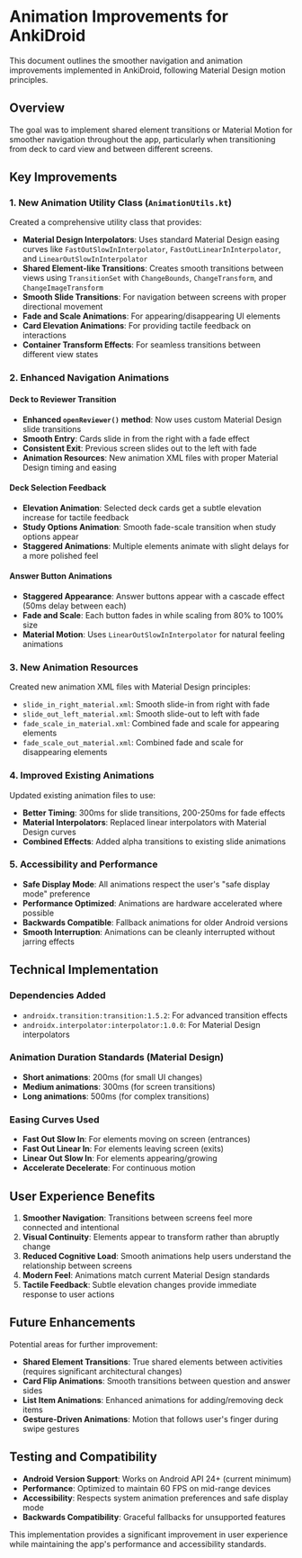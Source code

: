 # Animation Improvements for AnkiDroid

This document outlines the smoother navigation and animation improvements implemented in AnkiDroid,
following Material Design motion principles.

## Overview

The goal was to implement shared element transitions or Material Motion for smoother navigation
throughout the app, particularly when transitioning from deck to card view and between different
screens.

## Key Improvements

### 1. New Animation Utility Class (`AnimationUtils.kt`)

Created a comprehensive utility class that provides:

- **Material Design Interpolators**: Uses standard Material Design easing curves like
  `FastOutSlowInInterpolator`, `FastOutLinearInInterpolator`, and `LinearOutSlowInInterpolator`
- **Shared Element-like Transitions**: Creates smooth transitions between views using
  `TransitionSet` with `ChangeBounds`, `ChangeTransform`, and `ChangeImageTransform`
- **Smooth Slide Transitions**: For navigation between screens with proper directional movement
- **Fade and Scale Animations**: For appearing/disappearing UI elements
- **Card Elevation Animations**: For providing tactile feedback on interactions
- **Container Transform Effects**: For seamless transitions between different view states

### 2. Enhanced Navigation Animations

#### Deck to Reviewer Transition

- **Enhanced `openReviewer()` method**: Now uses custom Material Design slide transitions
- **Smooth Entry**: Cards slide in from the right with a fade effect
- **Consistent Exit**: Previous screen slides out to the left with fade
- **Animation Resources**: New animation XML files with proper Material Design timing and easing

#### Deck Selection Feedback

- **Elevation Animation**: Selected deck cards get a subtle elevation increase for tactile feedback
- **Study Options Animation**: Smooth fade-scale transition when study options appear
- **Staggered Animations**: Multiple elements animate with slight delays for a more polished feel

#### Answer Button Animations

- **Staggered Appearance**: Answer buttons appear with a cascade effect (50ms delay between each)
- **Fade and Scale**: Each button fades in while scaling from 80% to 100% size
- **Material Motion**: Uses `LinearOutSlowInInterpolator` for natural feeling animations

### 3. New Animation Resources

Created new animation XML files with Material Design principles:

- `slide_in_right_material.xml`: Smooth slide-in from right with fade
- `slide_out_left_material.xml`: Smooth slide-out to left with fade
- `fade_scale_in_material.xml`: Combined fade and scale for appearing elements
- `fade_scale_out_material.xml`: Combined fade and scale for disappearing elements

### 4. Improved Existing Animations

Updated existing animation files to use:

- **Better Timing**: 300ms for slide transitions, 200-250ms for fade effects
- **Material Interpolators**: Replaced linear interpolators with Material Design curves
- **Combined Effects**: Added alpha transitions to existing slide animations

### 5. Accessibility and Performance

- **Safe Display Mode**: All animations respect the user's "safe display mode" preference
- **Performance Optimized**: Animations are hardware accelerated where possible
- **Backwards Compatible**: Fallback animations for older Android versions
- **Smooth Interruption**: Animations can be cleanly interrupted without jarring effects

## Technical Implementation

### Dependencies Added

- `androidx.transition:transition:1.5.2`: For advanced transition effects
- `androidx.interpolator:interpolator:1.0.0`: For Material Design interpolators

### Animation Duration Standards (Material Design)

- **Short animations**: 200ms (for small UI changes)
- **Medium animations**: 300ms (for screen transitions)
- **Long animations**: 500ms (for complex transitions)

### Easing Curves Used

- **Fast Out Slow In**: For elements moving on screen (entrances)
- **Fast Out Linear In**: For elements leaving screen (exits)
- **Linear Out Slow In**: For elements appearing/growing
- **Accelerate Decelerate**: For continuous motion

## User Experience Benefits

1. **Smoother Navigation**: Transitions between screens feel more connected and intentional
2. **Visual Continuity**: Elements appear to transform rather than abruptly change
3. **Reduced Cognitive Load**: Smooth animations help users understand the relationship between
   screens
4. **Modern Feel**: Animations match current Material Design standards
5. **Tactile Feedback**: Subtle elevation changes provide immediate response to user actions

## Future Enhancements

Potential areas for further improvement:

- **Shared Element Transitions**: True shared elements between activities (requires significant
  architectural changes)
- **Card Flip Animations**: Smooth transitions between question and answer sides
- **List Item Animations**: Enhanced animations for adding/removing deck items
- **Gesture-Driven Animations**: Motion that follows user's finger during swipe gestures

## Testing and Compatibility

- **Android Version Support**: Works on Android API 24+ (current minimum)
- **Performance**: Optimized to maintain 60 FPS on mid-range devices
- **Accessibility**: Respects system animation preferences and safe display mode
- **Backwards Compatibility**: Graceful fallbacks for unsupported features

This implementation provides a significant improvement in user experience while maintaining the
app's performance and accessibility standards.